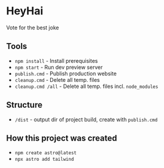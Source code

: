 # HeyHai

Vote for the best joke

## Tools

* `npm install` - Install prerequisites
* `npm start` - Run dev preview server
* `publish.cmd` - Publish production website
* `cleanup.cmd` - Delete all temp. files
* `cleanup.cmd /all` - Delete all temp. files incl. `node_modules`

## Structure

* `/dist` - output dir of project build, create with `publish.cmd`

## How this project was created

* `npm create astro@latest`
* `npx astro add tailwind`
